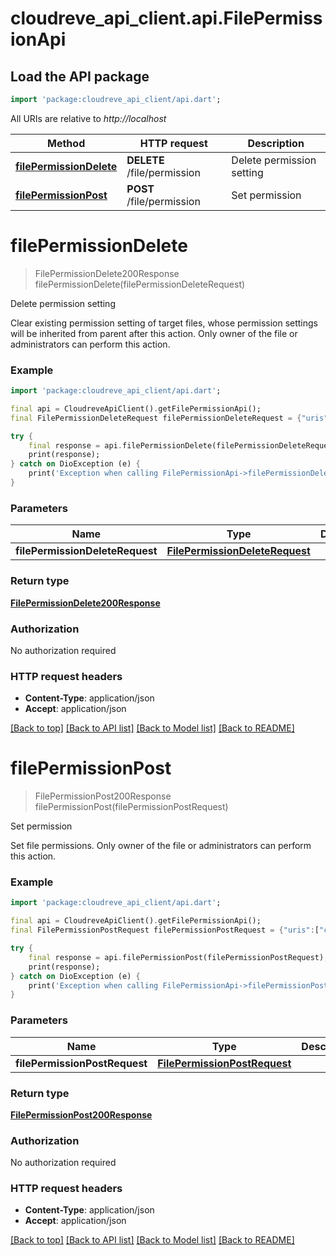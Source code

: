 # cloudreve_api_client.api.FilePermissionApi

## Load the API package
```dart
import 'package:cloudreve_api_client/api.dart';
```

All URIs are relative to *http://localhost*

Method | HTTP request | Description
------------- | ------------- | -------------
[**filePermissionDelete**](FilePermissionApi.md#filepermissiondelete) | **DELETE** /file/permission | Delete permission setting
[**filePermissionPost**](FilePermissionApi.md#filepermissionpost) | **POST** /file/permission | Set permission


# **filePermissionDelete**
> FilePermissionDelete200Response filePermissionDelete(filePermissionDeleteRequest)

Delete permission setting

Clear existing permission setting of target files, whose permission settings will be inherited from parent after this action. Only owner of the file or administrators can perform this action.

### Example
```dart
import 'package:cloudreve_api_client/api.dart';

final api = CloudreveApiClient().getFilePermissionApi();
final FilePermissionDeleteRequest filePermissionDeleteRequest = {"uris":["cloudreve://my/main.c"]}; // FilePermissionDeleteRequest | 

try {
    final response = api.filePermissionDelete(filePermissionDeleteRequest);
    print(response);
} catch on DioException (e) {
    print('Exception when calling FilePermissionApi->filePermissionDelete: $e\n');
}
```

### Parameters

Name | Type | Description  | Notes
------------- | ------------- | ------------- | -------------
 **filePermissionDeleteRequest** | [**FilePermissionDeleteRequest**](FilePermissionDeleteRequest.md)|  | [optional] 

### Return type

[**FilePermissionDelete200Response**](FilePermissionDelete200Response.md)

### Authorization

No authorization required

### HTTP request headers

 - **Content-Type**: application/json
 - **Accept**: application/json

[[Back to top]](#) [[Back to API list]](../README.md#documentation-for-api-endpoints) [[Back to Model list]](../README.md#documentation-for-models) [[Back to README]](../README.md)

# **filePermissionPost**
> FilePermissionPost200Response filePermissionPost(filePermissionPostRequest)

Set permission

Set file permissions. Only owner of the file or administrators can perform this action.

### Example
```dart
import 'package:cloudreve_api_client/api.dart';

final api = CloudreveApiClient().getFilePermissionApi();
final FilePermissionPostRequest filePermissionPostRequest = {"uris":["cloudreve://my/newfile.docx","cloudreve://my/main.c"],"setting":{"user_explicit":{"bnUn":"Dw=="},"same_group":"Dw==","anonymous":"Aw==","everyone":"Cw=="}}; // FilePermissionPostRequest | 

try {
    final response = api.filePermissionPost(filePermissionPostRequest);
    print(response);
} catch on DioException (e) {
    print('Exception when calling FilePermissionApi->filePermissionPost: $e\n');
}
```

### Parameters

Name | Type | Description  | Notes
------------- | ------------- | ------------- | -------------
 **filePermissionPostRequest** | [**FilePermissionPostRequest**](FilePermissionPostRequest.md)|  | [optional] 

### Return type

[**FilePermissionPost200Response**](FilePermissionPost200Response.md)

### Authorization

No authorization required

### HTTP request headers

 - **Content-Type**: application/json
 - **Accept**: application/json

[[Back to top]](#) [[Back to API list]](../README.md#documentation-for-api-endpoints) [[Back to Model list]](../README.md#documentation-for-models) [[Back to README]](../README.md)

